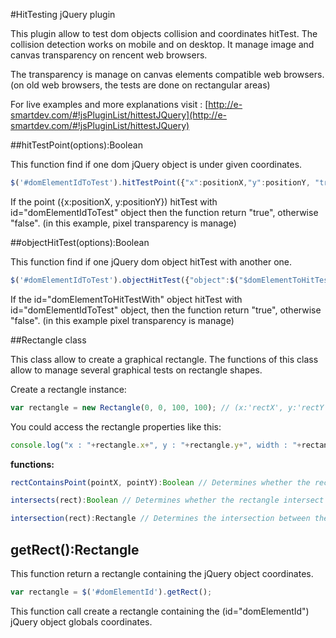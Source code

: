 #HitTesting jQuery plugin

This plugin allow to test dom objects collision and coordinates hitTest. The collision detection works on mobile and on desktop. It manage image and canvas transparency on rencent web browsers.

The transparency is manage on canvas elements compatible web browsers. (on old web browsers, the tests are done on rectangular areas)

For live examples and more explanations visit : [http://e-smartdev.com/#!jsPluginList/hittestJQuery](http://e-smartdev.com/#!jsPluginList/hittestJQuery)

##hitTestPoint(options):Boolean

This function find if one dom jQuery object is under given coordinates.

```js
$('#domElementIdToTest').hitTestPoint({"x":positionX,"y":positionY, "transparency":true});
```

If the point ({x:positionX, y:positionY}) hitTest with id="domElementIdToTest" object then the function return "true", otherwise "false". (in this example, pixel transparency is manage)

##objectHitTest(options):Boolean

This function find if one jQuery dom object hitTest with another one.

```js
$('#domElementIdToTest').objectHitTest({"object":$("$domElementToHitTestWith"), "transparency":true});
```

If the id="domElementToHitTestWith" object hitTest with id="domElementIdToTest" object, then the function return "true", otherwise "false". (in this example pixel transparency is manage)

##Rectangle class

This class allow to create a graphical rectangle. The functions of this class allow to manage several graphical tests on rectangle shapes. 

Create a rectangle instance:
```js
var rectangle = new Rectangle(0, 0, 100, 100); // (x:'rectX', y:'rectY', width:'rectWidth', height:'rectHeigt')
```
You could access the rectangle properties like this: 
```js
console.log("x : "+rectangle.x+", y : "+rectangle.y+", width : "+rectangle.width+", height : "+rectangle.height).
```
__functions:__

```js
rectContainsPoint(pointX, pointY):Boolean // Determines whether the rectangle contains the given point
```

```js
intersects(rect):Boolean // Determines whether the rectangle intersect with the given rectangle
```

```js
intersection(rect):Rectangle // Determines the intersection between the two rectangles
```

getRect():Rectangle
-------------------
This function return a rectangle containing the jQuery object coordinates.

```js
var rectangle = $('#domElementId').getRect();
```

This function call create a rectangle containing the (id="domElementId") jQuery object globals coordinates. 
